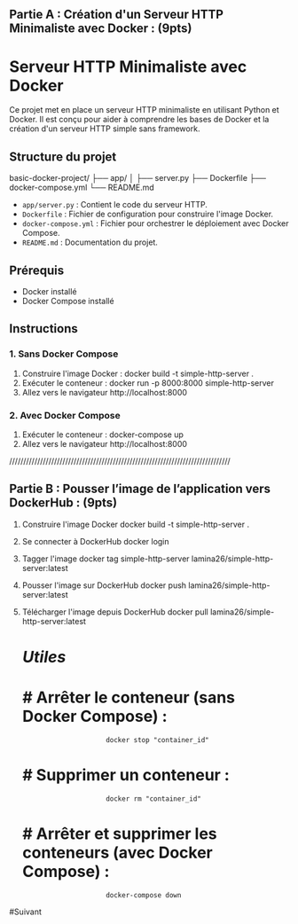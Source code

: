 ## Partie A : Création d'un Serveur HTTP Minimaliste avec Docker : (9pts) 

# Serveur HTTP Minimaliste avec Docker

Ce projet met en place un serveur HTTP minimaliste en utilisant Python et Docker. Il est conçu pour aider à comprendre les bases de Docker et la création d'un serveur HTTP simple sans framework.

## Structure du projet

basic-docker-project/
├── app/
│ ├── server.py
├── Dockerfile
├── docker-compose.yml
└── README.md


- `app/server.py` : Contient le code du serveur HTTP.
- `Dockerfile` : Fichier de configuration pour construire l'image Docker.
- `docker-compose.yml` : Fichier pour orchestrer le déploiement avec Docker Compose.
- `README.md` : Documentation du projet.

## Prérequis
- Docker installé
- Docker Compose installé

## Instructions


### 1. Sans Docker Compose
1. Construire l'image Docker :
    docker build -t simple-http-server .
2. Exécuter le conteneur :
    docker run -p 8000:8000 simple-http-server
3. Allez vers le navigateur
    http://localhost:8000
### 2. Avec Docker Compose
1. Exécuter le conteneur :
    docker-compose up
2. Allez vers le navigateur
    http://localhost:8000

///////////////////////////////////////////////////////////////////////////////


## Partie B : Pousser l’image de l’application vers DockerHub : (9pts)
1. Construire l'image Docker
    docker build -t simple-http-server .
2. Se connecter à DockerHub
    docker login
3. Tagger l'image
    docker tag simple-http-server lamina26/simple-http-server:latest
4. Pousser l'image sur DockerHub
    docker push lamina26/simple-http-server:latest
5. Télécharger l'image depuis DockerHub
    docker pull lamina26/simple-http-server:latest

    #                        *****Utiles*****
    #            #  Arrêter le conteneur (sans Docker Compose) :
                            docker stop "container_id"
    #             #  Supprimer un conteneur :
                            docker rm "container_id"
    #             #  Arrêter et supprimer les conteneurs (avec Docker Compose) :
                            docker-compose down

#Suivant    